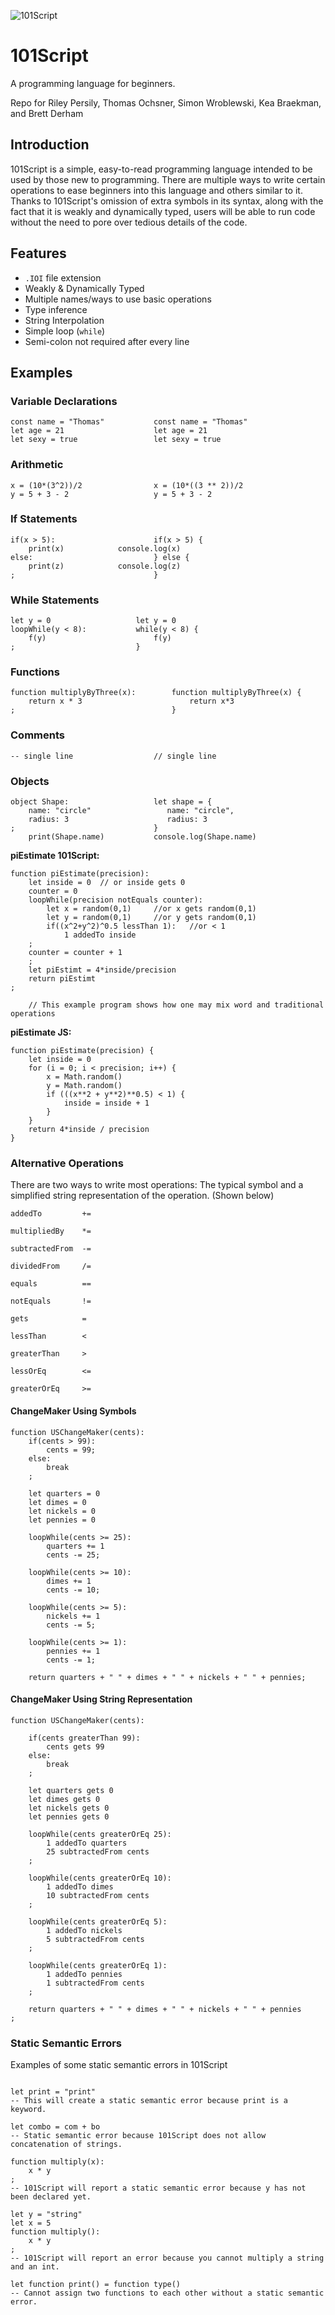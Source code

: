 ![101Script](https://github.com/brettderham/101Script/blob/master/resources/101script-logo.jpg "101Script")

# 101Script

A programming language for beginners.

Repo for Riley Persily, Thomas Ochsner, Simon Wroblewski, Kea Braekman, and Brett Derham

## Introduction

101Script is a simple, easy-to-read programming language intended to be used by those new to programming.  There are multiple ways to write certain operations to ease beginners into this language and others similar to it.  Thanks to 101Script's omission of extra symbols in its syntax, along with the fact that it is weakly and dynamically typed, users will be able to run code without the need to pore over tedious details of the code.

## Features

* `.IOI` file extension
* Weakly & Dynamically Typed
* Multiple names/ways to use basic operations
* Type inference
* String Interpolation
* Simple loop (`while`)
* Semi-colon not required after every line

## Examples


### Variable Declarations
```
const name = "Thomas"           const name = "Thomas"
let age = 21                    let age = 21
let sexy = true                 let sexy = true
```

### Arithmetic
```
x = (10*(3^2))/2                x = (10*((3 ** 2))/2
y = 5 + 3 - 2                   y = 5 + 3 - 2
```

### If Statements 
```
if(x > 5):                      if(x > 5) {
	print(x)		    console.log(x)
else:                           } else {
	print(z)		    console.log(z)
;                               }
```

### While Statements
```
let y = 0                   let y = 0
loopWhile(y < 8):           while(y < 8) {
    f(y)                        f(y)
;                           }
```

### Functions 
```
function multiplyByThree(x):        function multiplyByThree(x) {
    return x * 3                        return x*3
;                                   }
```

### Comments
```
-- single line					// single line
```

### Objects

```
object Shape:                   let shape = {
    name: "circle"                 name: "circle",
    radius: 3                      radius: 3
;                               }
    print(Shape.name)           console.log(Shape.name)

```

**piEstimate 101Script:**  

```
function piEstimate(precision):
    let inside = 0  // or inside gets 0
    counter = 0
    loopWhile(precision notEquals counter):
        let x = random(0,1)     //or x gets random(0,1)
        let y = random(0,1)     //or y gets random(0,1)
        if((x^2+y^2)^0.5 lessThan 1):   //or < 1
            1 addedTo inside
	;
	counter = counter + 1
    ;
    let piEstimt = 4*inside/precision
    return piEstimt
;

    // This example program shows how one may mix word and traditional operations
```

**piEstimate JS:**  

```
function piEstimate(precision) {
    let inside = 0
    for (i = 0; i < precision; i++) {
        x = Math.random()
        y = Math.random()
        if (((x**2 + y**2)**0.5) < 1) {
            inside = inside + 1
        }
    }
    return 4*inside / precision
}
```

### Alternative Operations

There are two ways to write most operations: The typical symbol and a simplified string representation of the operation.  (Shown below)

```
addedTo         +=

multipliedBy    *=

subtractedFrom  -=

dividedFrom     /=

equals          ==

notEquals       !=

gets            =

lessThan        <

greaterThan     >

lessOrEq        <=

greaterOrEq     >=
```

#### ChangeMaker Using Symbols

```
function USChangeMaker(cents):
    if(cents > 99):
        cents = 99;
    else:
        break
    ;

    let quarters = 0
    let dimes = 0
    let nickels = 0
    let pennies = 0

    loopWhile(cents >= 25):
        quarters += 1
        cents -= 25;

    loopWhile(cents >= 10):
        dimes += 1
        cents -= 10;

    loopWhile(cents >= 5):
        nickels += 1
        cents -= 5;

    loopWhile(cents >= 1):
        pennies += 1
        cents -= 1;

    return quarters + " " + dimes + " " + nickels + " " + pennies;
```

#### ChangeMaker Using String Representation

```
function USChangeMaker(cents):

    if(cents greaterThan 99):
        cents gets 99
    else:
        break
    ;

    let quarters gets 0
    let dimes gets 0
    let nickels gets 0
    let pennies gets 0

    loopWhile(cents greaterOrEq 25):
        1 addedTo quarters
        25 subtractedFrom cents
    ;

    loopWhile(cents greaterOrEq 10):
        1 addedTo dimes
        10 subtractedFrom cents
    ;

    loopWhile(cents greaterOrEq 5):
        1 addedTo nickels
        5 subtractedFrom cents
    ;

    loopWhile(cents greaterOrEq 1):
        1 addedTo pennies
        1 subtractedFrom cents
    ;

    return quarters + " " + dimes + " " + nickels + " " + pennies
;
```

### Static Semantic Errors
Examples of some static semantic errors in 101Script
```

let print = "print"
-- This will create a static semantic error because print is a keyword.

let combo = com + bo
-- Static semantic error because 101Script does not allow concatenation of strings.

function multiply(x):
    x * y
;
-- 101Script will report a static semantic error because y has not been declared yet.

let y = "string"
let x = 5
function multiply():
    x * y
;
-- 101Script will report an error because you cannot multiply a string and an int.

let function print() = function type()
-- Cannot assign two functions to each other without a static semantic error.
```
